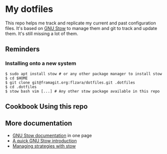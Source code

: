 # My dotfiles

This repo helps me track and replicate my current and past configuration files.  It's based on [GNU Stow](http://www.gnu.org/software/stow/) to  manage them  and git to track and update them.
It's still missing a lot of them.

## Reminders 

### Installing onto a new system

    $ sudo apt install stow # or any other package manager to install stow
    $ cd $HOME
    $ git clone git@framagit.org:flzara/dotfiles.git .dotfiles
    $ cd .dotfiles
    $ stow bash vim [...] # Any other stow package available in this repo 

## Cookbook Using this repo

## More documentation

- [GNU Stow documentation](http://www.gnu.org/software/stow/manual/stow.html) in one page
- [A quick GNU Stow introduction](http://brandon.invergo.net/news/2012-05-26-using-gnu-stow-to-manage-your-dotfiles.html)
- [Managing strategies with stow](https://taihen.org/managing-dotfiles-with-gnu-stow/)
